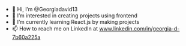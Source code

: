 - 👋 Hi, I’m @Georgiadavid13
- 👀 I’m interested in creating projects using frontend 
- 🌱 I’m currently learning React.js by making projects
- 📫 How to reach me on LinkedIn at www.linkedin.com/in/georgia-d-7b60a225a


<!---
Georgiadavid13/Georgiadavid13 is a ✨ special ✨ repository because its `README.md` (this file) appears on your GitHub profile.
You can click the Preview link to take a look at your changes.
--->
